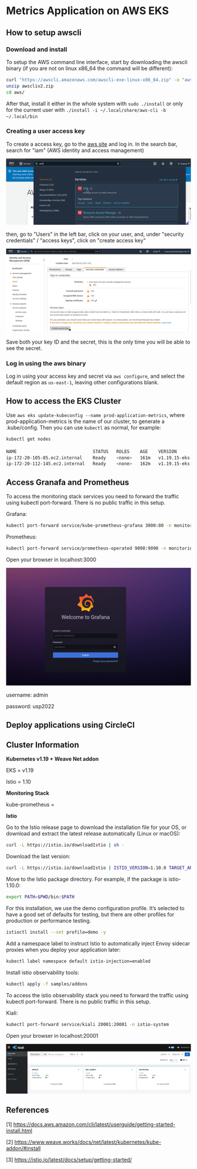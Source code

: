 # Metrics Application on AWS EKS


## How to setup awscli

### Download and install
To setup the AWS command line interface, start by downloading the awscli binary (if you are not on linux x86\_64 the command will be different):
```bash
curl "https://awscli.amazonaws.com/awscli-exe-linux-x86_64.zip" -o "awscliv2.zip"
unzip awscliv2.zip
cd aws/
```

After that, install it either in the whole system with `sudo ./install` or only for the current user with `./install -i ~/.local/share/aws-cli -b ~/.local/bin`

### Creating a user access key
To create a access key, go to the [aws site](https://aws.amazon.com/) and log in. In the search bar, search for "iam" (AWS identity and access management)

![stats](setup/IAM.png)


then, go to "Users" in the left bar, click on your user, and, under "security credentials" / "access keys", click on "create access key"

![stats](setup/accesskey.png)

Save both your key ID and the secret, this is the only time you will be able to see the secret.

### Log in using the aws binary
Log in using your access key and secret via `aws configure`, and select the default region as `us-east-1`, leaving other configurations blank.

## How to access the EKS Cluster
Use `aws eks update-kubeconfig --name prod-application-metrics`, where prod-application-metrics is the name of our cluster, to generate a .kube/config. Then you can use `kubectl` as normal, for example:

```bash
kubectl get nodes

NAME                             STATUS   ROLES    AGE    VERSION
ip-172-20-105-85.ec2.internal    Ready    <none>   161m   v1.19.15-eks-9c63c4
ip-172-20-112-145.ec2.internal   Ready    <none>   162m   v1.19.15-eks-9c63c4

```


## Access Granafa and Prometheus

To access the monitoring stack services you need to forward the traffic using kubectl port-forward. There is no public traffic in this setup.

Grafana:

```bash
kubectl port-forward service/kube-prometheus-grafana 3000:80 -n monitoring
```
Prometheus:

```bash
kubectl port-forward service/prometheus-operated 9090:9090 -n monitoring
```

Open your browser in localhost:3000

![stats](setup/grafana.png)

username: admin <p>
password: usp2022 <p>

## Deploy applications using CircleCI


## Cluster Information

**Kubernetes v1.19 + Weave Net addon**

EKS = v1.19<p>
Istio = 1.10

**Monitoring Stack**

kube-prometheus =

**Istio**

Go to the Istio release page to download the installation file for your OS, or download and extract the latest release automatically (Linux or macOS):

```bash
curl -L https://istio.io/downloadIstio | sh -
```

Download the last version:

```bash
curl -L https://istio.io/downloadIstio | ISTIO_VERSION=1.10.0 TARGET_ARCH=x86_64 sh -
```

Move to the Istio package directory. For example, if the package is istio-1.10.0:

```bash
export PATH=$PWD/bin:$PATH
```

For this installation, we use the demo configuration profile. It’s selected to have a good set of defaults for testing, but there are other profiles for production or performance testing.

```bash
istioctl install --set profile=demo -y
```
Add a namespace label to instruct Istio to automatically inject Envoy sidecar proxies when you deploy your application later:

```bash
kubectl label namespace default istio-injection=enabled
```

Install istio observability tools:

```bash
kubectl apply -f samples/addons
```

To access the istio observability stack you need to forward the traffic using kubectl port-forward. There is no public traffic in this setup.

Kiali:

```bash
kubectl port-forward service/kiali 20001:20001 -n istio-system
```

Open your browser in localhost:20001

![stats](setup/kiali.png)

## References

[1] https://docs.aws.amazon.com/cli/latest/userguide/getting-started-install.html <p>
[2] https://www.weave.works/docs/net/latest/kubernetes/kube-addon/#install <p>
[3] https://istio.io/latest/docs/setup/getting-started/ <p>
